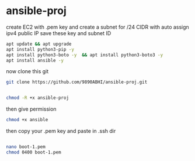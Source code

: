 # ansible-proj

create EC2 with .pem key
and create a subnet for /24 CIDR with auto assign ipv4 public IP
save these key and subnet ID 


```bash
apt update && apt upgrade
apt install python3-pip -y
apt install python3-boto -y  && apt install python3-boto3 -y
apt install ansible -y
```



now clone this git

```bash
git clone https://github.com/9890ABHI/ansible-proj.git
```

```bash

chmod -R +x ansible-proj

```

then give permission 

```bash
chmod +x ansible 
```

then copy your .pem key and paste in .ssh dir

```bash

nano boot-1.pem
chmod 0400 boot-1.pem
 
```